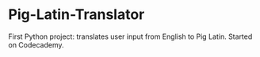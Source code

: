 Pig-Latin-Translator
====================

First Python project: translates user input from English to Pig Latin. Started on Codecademy. 
